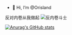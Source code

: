 - 👋 Hi, I’m @Orisland

反对内卷从我做起
![反内卷斗士](https://user-images.githubusercontent.com/59354152/142171413-6b88b7fd-eca4-4274-98b8-800e955e8586.jpg)

[![Anurag's GitHub stats](https://github-readme-stats.vercel.app/api?username=Orisland)](https://github.com/anuraghazra/github-readme-stats)

<!---
Orisland/Orisland is a ✨ special ✨ repository because its `README.md` (this file) appears on your GitHub profile.
You can click the Preview link to take a look at your changes.
--->
